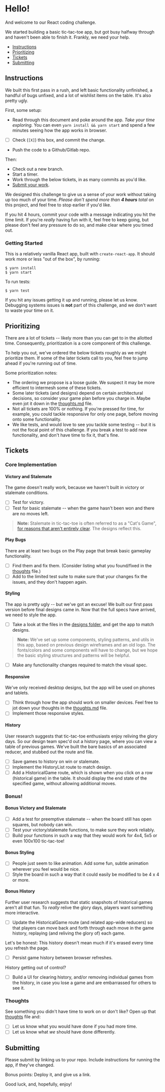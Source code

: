 # Hello!

And welcome to our React coding challenge.

We started building a basic tic-tac-toe app, but got busy halfway through and haven't been able to finish it. Frankly, we need your help.

- [Instructions](#instructions)
- [Prioritizing](#prioritizing)
- [Tickets](#tickets)
- [Submitting](#submitting)

## Instructions

We built this first pass in a rush, and left basic functionality unfinished, a handful of bugs unfixed, and a lot of wishlist items on the table. It's also pretty ugly.

First, some setup:

- Read through this document and poke around the app. *Take your time exploring.* You can even `yarn install && yarn start` and spend a few minutes seeing how the app works in browser.
- [ ] Check (`[X]`) this box, and commit the change.
- Push the code to a Github/Gitlab repo.

Then:

- Check out a new branch.
- Start a timer.
- Work through the below tickets, in as many commits as you'd like.
- [Submit your work](#submitting).

We designed this challenge to give us a sense of your work without taking up too much of your time. _Please don't spend more than **4 hours** total_ on this project, and feel free to stop earlier if you'd like.

If you hit 4 hours, commit your code with a message indicating you hit the time limit. If you're *really* having fun with it, feel free to keep going, but please don't feel any pressure to do so, and make clear where you timed out.

### Getting Started

This is a relatively vanilla React app, built with `create-react-app`. It should work more or less "out of the box", by running:

```
$ yarn install
$ yarn start
```

To run tests:

```
$ yarn test
```

If you hit any issues getting it up and running, please let us know. Debugging systems issues is **not** part of this challenge, and we don't want to waste your time on it.

## Prioritizing

There are a lot of tickets -- likely more than you can get to in the allotted time. Consequently, prioritization is a core component of this challenge.

To help you out, we've ordered the below tickets roughly as we might prioritize them. If some of the later tickets call to you, feel free to jump ahead if you're running out of time.

Some prioritization notes:

- The ordering we propose is a loose guide. We suspect it may be more efficient to intermesh some of these tickets.
- Some later tickets (and designs) depend on certain architectural decisions, so consider your game plan before you charge in. Maybe even jot it down in the [thoughts.md](./thoughts.md) file.
- Not all tickets are 100% or nothing. If you're pressed for time, for example, you could tackle responsive for only one page, before moving onto some functionality.
- We like tests, and would love to see you tackle some testing -- but it is not the focal point of this challenge. If you break a test to add new functionality, and don't have time to fix it, that's fine.

## Tickets

### Core Implementation

#### Victory and Stalemate

The game doesn't really work, because we haven't built in victory or stalemate conditions.

- [ ] Test for victory.
- [ ] Test for basic stalemate -- when the game hasn't been won and there are no moves left.

> **Note:** Stalemate in tic-tac-toe is often referred to as a "Cat's Game", [for reasons that aren't entirely clear](https://english.stackexchange.com/questions/155621/why-is-a-tie-in-tic-tac-toe-called-a-cats-game). The designs reflect this.

#### Play Bugs

There are at least two bugs on the Play page that break basic gameplay functionality.

- [ ] Find them and fix them. (Consider listing what you found/fixed in the [thoughts](./thoughts.md) file.)
- [ ] Add to the limited test suite to make sure that your changes fix the issues, and they don't happen again.

#### Styling

The app is pretty ugly -- but we've got an excuse! We built our first pass version before final designs came in. Now that the full specs have arrived, we need to style the app.

- [ ] Take a look at the files in the [designs folder](./designs), and get the app to match designs.

> **Note:** We've set up some components, styling patterns, and utils in this app, based on previous design wireframes and an old logo. The fonts/colors and some components will have to change, but we hope the basic styling structures and patterns will be helpful.

- [ ] Make any functionality changes required to match the visual spec.

#### Responsive

We've only received desktop designs, but the app will be used on phones and tablets.

- [ ] Think through how the app should work on smaller devices. Feel free to jot down your thoughts in the [thoughts.md](./thoughts.md) file.
- [ ] Implement those responsive styles.

#### History

User research suggests that tic-tac-toe enthusiasts enjoy reliving the glory days. So our design team spec'd out a history page, where you can view a table of previous games. We've built the bare basics of an associated reducer, and stubbed out the route and file.

- [ ] Save games to history on win or stalemate.
- [ ] Implement the HistoryList route to match design.
- [ ] Add a HistoricalGame route, which is shown when you click on a row (historical game) in the table. It should display the end state of the specified game, without allowing additional moves.

### Bonus!

#### Bonus Victory and Stalemate

- [ ] Add a test for preemptive stalemate -- when the board still has open squares, but nobody can win.
- [ ] Test your victory/stalemate functions, to make sure they work reliably.
- [ ] Build your functions in such a way that they would work for 4x4, 5x5 or even 100x100 tic-tac-toe!

#### Bonus Styling

- [ ] People just seem to like animation. Add some fun, subtle animation wherever you feel would be nice.
- [ ] Style the board in such a way that it could easily be modified to be 4 x 4 or more.

#### Bonus History

Further user research suggests that static snapshots of historical games aren't all that fun. To *really* relive the glory days, players want something more interactive.

- [ ] Update the HistoricalGame route (and related app-wide reducers) so that players can move back and forth through each move in the game history, replaying (and reliving the glory of) each game.

Let's be honest: This history doesn't mean much if it's erased every time you refresh the page.

- [ ] Persist game history between browser refreshes.

History getting out of control?

- [ ] Build a UI for clearing history, and/or removing individual games from the history, in case you lose a game and are embarrassed for others to see it.

### Thoughts

See something you didn't have time to work on or don't like? Open up that [thoughts](./thoughts.md) file and:

- [ ] Let us know what you would have done if you had more time.
- [ ] Let us know what *we* should have done differently.

## Submitting

Please submit by linking us to your repo. Include instructions for running the app, if they've changed.

Bonus points: Deploy it, and give us a link.

Good luck, and, hopefully, enjoy!
